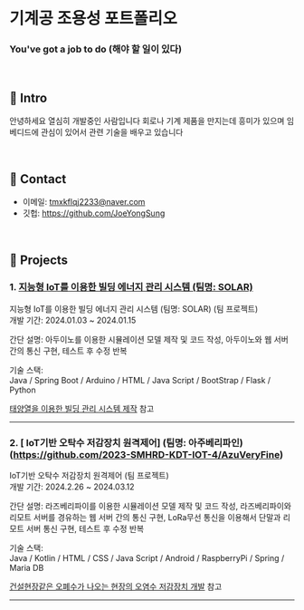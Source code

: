 # 기계공 조용성 포트폴리오
### You've got a job to do (해야 할 일이 있다)

</br>

## :pushpin: Intro
안녕하세요 열심히 개발중인 사람입니다
회로나 기계 제품을 만지는데 흥미가 있으며
임베디드에 관심이 있어서 관련 기술을 배우고 있습니다


</br>

## :pushpin: Contact
- 이메일: tmxkflqj2233@naver.com
- 깃헙: https://github.com/JoeYongSung

</br>

## :pushpin: Projects
### 1. [지능형 IoT를 이용한 빌딩 에너지 관리 시스템 (팀명: SOLAR)](https://github.com/2023-SMHRD-KDT-IOT-4/SolarBEMS)
지능형 IoT를 이용한 빌딩 에너지 관리 시스템 (팀명: SOLAR) (팀 프로젝트)  
개발 기간: 2024.01.03 ~ 2024.01.15  

간단 설명:
아두이노를 이용한 시뮬레이션 모델 제작 및 코드 작성, 
아두이노와 웹 서버 간의 통신 구현, 
테스트 후 수정 반복

기술 스택:  
Java / Spring Boot / Arduino / HTML / Java Script / BootStrap / Flask / Python
  
[태양열을 이용한 빌딩 관리 시스템 제작](https://github.com/2023-SMHRD-KDT-IOT-4/SolarBEMS) 참고

---

### 2. [ IoT기반 오탁수 저감장치 원격제어] (팀명: 아주베리파인)(https://github.com/2023-SMHRD-KDT-IOT-4/AzuVeryFine)
IoT기반 오탁수 저감장치 원격제어  (팀 프로젝트)  
개발 기간: 2024.2.26 ~ 2024.03.12

간단 설명:
라즈베리파이를 이용한 시뮬레이션 모델 제작 및 코드 작성, 
라즈베리파이와 리모트 서버를 경유하는 웹 서버 간의 통신 구현, 
LoRa무선 통신을 이용해서 단말과 리모트 서버 통신 구현, 
테스트 후 수정 반복
  
기술 스택:  
Java / Kotlin / HTML / CSS / Java Script / Android / RaspberryPi / Spring / Maria DB

[건설현장같은 오폐수가 나오는 현장의 오염수 저감장치 개발](https://github.com/2023-SMHRD-KDT-IOT-4/AzuVeryFine) 참고

---
